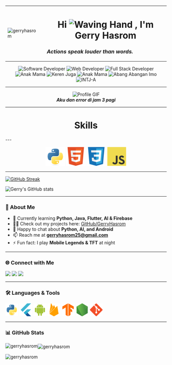 <table align="center">
  <tr>
    <td>
      <img src="https://komarev.com/ghpvc/?username=gerryhasrom&label=Profile%20views&color=0e75b6&style=flat" alt="gerryhasrom" />
    </td>
    <td style="padding-left: 20px;">
      <h1 align="center">
        Hi 
        <img src="https://media.giphy.com/media/hvRJCLFzcasrR4ia7z/giphy.gif" alt="Waving Hand" width="40"/>
        , I'm Gerry Hasrom
      </h1>
      <h3><b><i>Actions speak louder than words.</i></b></h3>
    </td>
  </tr>
</table>

<p align="center">
  <img src="https://img.shields.io/badge/Software%20Developer-red?style=for-the-badge" alt="Software Developer" />
  <img src="https://img.shields.io/badge/Web%20Developer-blue?style=for-the-badge" alt="Web Developer" />
  <img src="https://img.shields.io/badge/Full%20Stack%20Developer-purple?style=for-the-badge" alt="Full Stack Developer" />
  <img src="https://img.shields.io/badge/Her%20Developer-navy?style=for-the-badge" alt="Anak Mama" />
  <img src="https://img.shields.io/badge/Keren%20Juga-cyan?style=for-the-badge" alt="Keren Juga" />
  <img src="https://img.shields.io/badge/Anak%20Mama-orange?style=for-the-badge" alt="Anak Mama" />
  <img src="https://img.shields.io/badge/Abang%20Abangan%20Imo-white?style=for-the-badge" alt="Abang Abangan Imo" />
  <img src="https://img.shields.io/badge/INTJ%20Assertive-black?style=for-the-badge" alt="INTJ-A" />
</p>

---
<p align="center">
  <img src="assets/profile.gif" alt="Profile GIF" />
  <br>
  <b><i> Aku dan error di jam 3 pagi </i></b>
</p>

---
<h1 align="center"><b>Skills</b></h1>
---

<p align="center">
  <img src="https://raw.githubusercontent.com/devicons/devicon/master/icons/python/python-original.svg" alt="Python" width="60" height="60"/>
  <img src="https://raw.githubusercontent.com/devicons/devicon/master/icons/html5/html5-original.svg" alt="HTML5" width="60" height="60"/>
  <img src="https://raw.githubusercontent.com/devicons/devicon/master/icons/css3/css3-original.svg" alt="CSS3" width="60" height="60"/>
  <img src="https://raw.githubusercontent.com/devicons/devicon/master/icons/javascript/javascript-original.svg" alt="JavaScript" width="60" height="60"/>
</p>

---

[![GitHub Streak](https://streak-stats.demolab.com/?user=gerryhasrom&theme=highcontrast)](https://git.io/streak-stats)

![Gerry's GitHub stats](https://github-readme-stats.vercel.app/api?username=gerryhasrom&show_icons=true&theme=tokyonight)


---

### 🚀 About Me
- 🌱 Currently learning **Python, Java, Flutter, AI & Firebase**  
- 👨‍💻 Check out my projects here: [GitHub/GerryHasrom](https://github.com/GerryHasrom)  
- 💬 Happy to chat about **Python, AI, and Android**  
- 📫 Reach me at **gerryhasrom25@gmail.com**  
- ⚡ Fun fact: I play **Mobile Legends & TFT** at night  

---

### 🌐 Connect with Me
<p align="left">
  <a href="mailto:gerryhasrom25@gmail.com"><img src="https://img.shields.io/badge/Gmail-D14836?style=for-the-badge&logo=gmail&logoColor=white"/></a>
  <a href="https://linkedin.com/in/"><img src="https://img.shields.io/badge/LinkedIn-0077B5?style=for-the-badge&logo=linkedin&logoColor=white"/></a>
  <a href="https://twitter.com/"><img src="https://img.shields.io/badge/Twitter-1DA1F2?style=for-the-badge&logo=twitter&logoColor=white"/></a>
</p>

---

### 🛠️ Languages & Tools
<p align="left">
  <img src="https://raw.githubusercontent.com/devicons/devicon/master/icons/python/python-original.svg" alt="python" width="40" height="40"/>
  <img src="https://raw.githubusercontent.com/devicons/devicon/master/icons/flutter/flutter-original.svg" alt="flutter" width="40" height="40"/>
  <img src="https://raw.githubusercontent.com/devicons/devicon/master/icons/android/android-original.svg" alt="android" width="40" height="40"/>
  <img src="https://raw.githubusercontent.com/devicons/devicon/master/icons/firebase/firebase-plain.svg" alt="firebase" width="40" height="40"/>
  <img src="https://raw.githubusercontent.com/devicons/devicon/master/icons/tensorflow/tensorflow-original.svg" alt="tensorflow" width="40" height="40"/>
  <img src="https://raw.githubusercontent.com/devicons/devicon/master/icons/nodejs/nodejs-original.svg" alt="nodejs" width="40" height="40"/>
  <img src="https://raw.githubusercontent.com/devicons/devicon/master/icons/git/git-original.svg" alt="git" width="40" height="40"/>
</p>

---

### 📊 GitHub Stats
<p>
  <img align="left" src="https://github-readme-stats.vercel.app/api/top-langs?username=gerryhasrom&show_icons=true&locale=en&layout=compact" alt="gerryhasrom" />
</p>

<p>
  <img align="center" src="https://github-readme-stats.vercel.app/api?username=gerryhasrom&show_icons=true&locale=en" alt="gerryhasrom" />
</p>

<p>
  <img align="center" src="https://github-readme-streak-stats.herokuapp.com/?user=gerryhasrom&" alt="gerryhasrom" />
</p>

